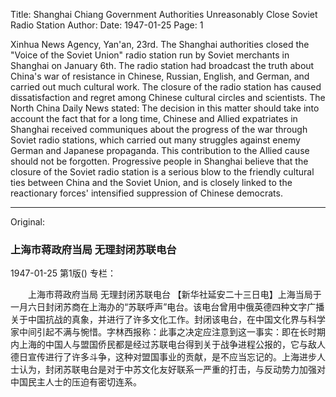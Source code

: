 Title: Shanghai Chiang Government Authorities Unreasonably Close Soviet Radio Station
Author:
Date: 1947-01-25
Page: 1

Xinhua News Agency, Yan'an, 23rd. The Shanghai authorities closed the "Voice of the Soviet Union" radio station run by Soviet merchants in Shanghai on January 6th. The radio station had broadcast the truth about China's war of resistance in Chinese, Russian, English, and German, and carried out much cultural work. The closure of the radio station has caused dissatisfaction and regret among Chinese cultural circles and scientists. The North China Daily News stated: The decision in this matter should take into account the fact that for a long time, Chinese and Allied expatriates in Shanghai received communiques about the progress of the war through Soviet radio stations, which carried out many struggles against enemy German and Japanese propaganda. This contribution to the Allied cause should not be forgotten. Progressive people in Shanghai believe that the closure of the Soviet radio station is a serious blow to the friendly cultural ties between China and the Soviet Union, and is closely linked to the reactionary forces' intensified suppression of Chinese democrats.



<hr /> 

Original: 


### 上海市蒋政府当局  无理封闭苏联电台

1947-01-25
第1版()
专栏：

　　上海市蒋政府当局
    无理封闭苏联电台
    【新华社延安二十三日电】上海当局于一月六日封闭苏商在上海办的“苏联呼声”电台。该电台曾用中俄英德四种文字广播关于中国抗战的真象，并进行了许多文化工作。封闭该电台，在中国文化界与科学家中间引起不满与惋惜。字林西报称：此事之决定应注意到这一事实：即在长时期内上海的中国人与盟国侨民都是经过苏联电台得到关于战争进程公报的，它与敌人德日宣传进行了许多斗争，这种对盟国事业的贡献，是不应当忘记的。上海进步人士认为，封闭苏联电台是对于中苏文化友好联系一严重的打击，与反动势力加强对中国民主人士的压迫有密切连系。
